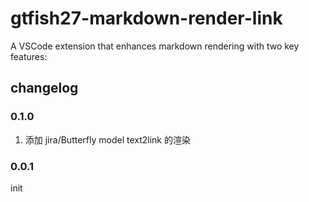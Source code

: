 # gtfish27-markdown-render-link

A VSCode extension that enhances markdown rendering with two key features:

## changelog

### 0.1.0

1. 添加 jira/Butterfly model text2link 的渲染

### 0.0.1

init

